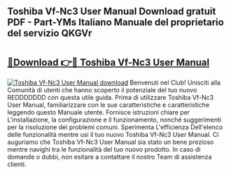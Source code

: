 ## Toshiba Vf-Nc3 User Manual Download gratuit PDF - Part-YMs Italiano Manuale del proprietario del servizio QKGVr

# <h2><a href="http://df9lkug.blite.top/?on=Toshiba+Vf-Nc3+User+Manual">🔗Download 👉🔴 Toshiba Vf-Nc3 User Manual</a></h2>

[![Toshiba Vf-Nc3 User Manual download](https://i.imgur.com/lujVjoI.png)](http://df9lkug.blite.top/?on=Toshiba+Vf-Nc3+User+Manual)
Benvenuti nel Club! Unisciti alla Comunità di utenti che hanno scoperto il potenziale del tuo nuovo REDDDDDDD con questa utile guida. Prima di utilizzare Toshiba Vf-Nc3 User Manual, familiarizzare con le sue caratteristiche e caratteristiche leggendo questo Manuale utente. Fornisce istruzioni chiare per L'installazione, la configurazione e il funzionamento, nonché suggerimenti per la risoluzione dei problemi comuni. Sperimenta L'efficienza Dell'elenco delle funzionalità mentre usi il tuo nuovo Toshiba Vf-Nc3 User Manual. Ci auguriamo che Toshiba Vf-Nc3 User Manual sia stato un bene prezioso mentre navighi tra le funzionalità del tuo nuovo prodotto. In caso di domande o dubbi, non esitare a contattare il nostro Team di assistenza clienti.
